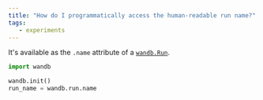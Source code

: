```yaml
---
title: "How do I programmatically access the human-readable run name?"
tags:
   - experiments
---
```


It's available as the `.name` attribute of a [`wandb.Run`](../ref/python/run.md).

```python
import wandb

wandb.init()
run_name = wandb.run.name
```